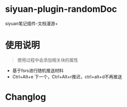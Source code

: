 # siyuan-plugin-randomDoc
siyuan笔记插件-文档漫游+



# 使用说明

> 使用过程中会添加相关块的属性

- 基于fsrs进行随机推送材料
- Ctrl+Alt+e 下一个，Ctrl+Alt+r推迟，ctrl+alt+d不再推送


# Changlog

